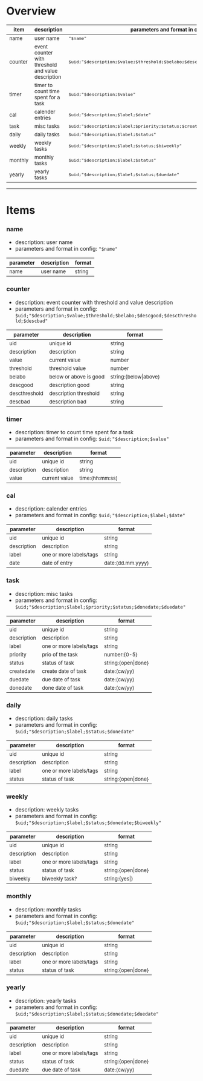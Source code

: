 # Overview

| <sub>item    | <sub>description                                        | <sub>parameters and format in config                                                   |
|--------------|---------------------------------------------------------|----------------------------------------------------------------------------------------|
| <sub>name    | <sub>user name                                          | <sub>`"$name"`                                                                         |
| <sub>counter | <sub>event counter with threshold and value description | <sub>`$uid;"$description;$value;$threshold;$belabo;$descgood;$descthreshold;$descbad"` |
| <sub>timer   | <sub>timer to count time spent for a task               | <sub>`$uid;"$description;$value"`                                                      |
| <sub>cal     | <sub>calender entries                                   | <sub>`$uid;"$description;$label;$date"`                                                |
| <sub>task    | <sub>misc tasks                                         | <sub>`$uid;"$description;$label;$priority;$status;$createdate;$duedate;$donedate"`     |
| <sub>daily   | <sub>daily tasks                                        | <sub>`$uid;"$description;$label;$status"`                                              |
| <sub>weekly  | <sub>weekly tasks                                       | <sub>`$uid;"$description;$label;$status;$biweekly"`                                    |
| <sub>monthly | <sub>monthly tasks                                      | <sub>`$uid;"$description;$label;$status"`                                              |
| <sub>yearly  | <sub>yearly tasks                                       | <sub>`$uid;"$description;$label;$status;$duedate"`                                     |

***

# Items

### name

- description: user name
- parameters and format in config: `"$name"`

| <sub>parameter | <sub>description | <sub>format |
|----------------|------------------|-------------|
| <sub>name      | <sub>user name   | <sub>string |

### counter

- description: event counter with threshold and value description
- parameters and format in config: `$uid;"$description;$value;$threshold;$belabo;$descgood;$descthreshold;$descbad"`

| <sub>parameter     | <sub>description            | <sub>format                |
|--------------------|-----------------------------|----------------------------|
| <sub>uid           | <sub>unique id              | <sub>string                |
| <sub>description   | <sub>description            | <sub>string                |
| <sub>value         | <sub>current value          | <sub>number                |
| <sub>threshold     | <sub>threshold value        | <sub>number                |
| <sub>belabo        | <sub>below or above is good | <sub>string:{below\|above} |
| <sub>descgood      | <sub>description good       | <sub>string                |
| <sub>descthreshold | <sub>description threshold  | <sub>string                |
| <sub>descbad       | <sub>description bad        | <sub>string                |

### timer

- description: timer to count time spent for a task
- parameters and format in config: `$uid;"$description;$value"`

| <sub>parameter   | <sub>description   | <sub>format          |
|------------------|--------------------|----------------------|
| <sub>uid         | <sub>unique id     | <sub>string          |
| <sub>description | <sub>description   | <sub>string          |
| <sub>value       | <sub>current value | <sub>time:(hh:mm:ss) |

### cal

- description: calender entries
- parameters and format in config: `$uid;"$description;$label;$date"`

| <sub>parameter   | <sub>description             | <sub>format            |
|------------------|------------------------------|------------------------|
| <sub>uid         | <sub>unique id               | <sub>string            |
| <sub>description | <sub>description             | <sub>string            |
| <sub>label       | <sub>one or more labels/tags | <sub>string            |
| <sub>date        | <sub>date of entry           | <sub>date:(dd.mm.yyyy) |

### task

- description: misc tasks
- parameters and format in config: `$uid;"$description;$label;$priority;$status;$donedate;$duedate"`

| <sub>parameter   | <sub>description             | <sub>format              |
|------------------|------------------------------|--------------------------|
| <sub>uid         | <sub>unique id               | <sub>string              |
| <sub>description | <sub>description             | <sub>string              |
| <sub>label       | <sub>one or more labels/tags | <sub>string              |
| <sub>priority    | <sub>prio of the task        | <sub>number:{0-5}        |
| <sub>status      | <sub>status of task          | <sub>string:{open\|done} |
| <sub>createdate  | <sub>create date of task     | <sub>date:(cw/yy)        |
| <sub>duedate     | <sub>due date of task        | <sub>date:(cw/yy)        |
| <sub>donedate    | <sub>done date of task       | <sub>date:(cw/yy)        |

### daily

- description: daily tasks
- parameters and format in config: `$uid;"$description;$label;$status;$donedate"`

| <sub>parameter   | <sub>description             | <sub>format              |
|------------------|------------------------------|--------------------------|
| <sub>uid         | <sub>unique id               | <sub>string              |
| <sub>description | <sub>description             | <sub>string              |
| <sub>label       | <sub>one or more labels/tags | <sub>string              |
| <sub>status      | <sub>status of task          | <sub>string:{open\|done} |

### weekly

- description: weekly tasks
- parameters and format in config: `$uid;"$description;$label;$status;$donedate;$biweekly"`

| <sub>parameter   | <sub>description             | <sub>format              |
|------------------|------------------------------|--------------------------|
| <sub>uid         | <sub>unique id               | <sub>string              |
| <sub>description | <sub>description             | <sub>string              |
| <sub>label       | <sub>one or more labels/tags | <sub>string              |
| <sub>status      | <sub>status of task          | <sub>string:{open\|done} |
| <sub>biweekly    | <sub>biweekly task?          | <sub>string:{yes\|}      |

### monthly

- description: monthly tasks
- parameters and format in config: `$uid;"$description;$label;$status;$donedate"`

| <sub>parameter   | <sub>description             | <sub>format              |
|------------------|------------------------------|--------------------------|
| <sub>uid         | <sub>unique id               | <sub>string              |
| <sub>description | <sub>description             | <sub>string              |
| <sub>label       | <sub>one or more labels/tags | <sub>string              |
| <sub>status      | <sub>status of task          | <sub>string:{open\|done} |

### yearly

- description: yearly tasks
- parameters and format in config: `$uid;"$description;$label;$status;$donedate;$duedate"`

| <sub>parameter   | <sub>description             | <sub>format              |
|------------------|------------------------------|--------------------------|
| <sub>uid         | <sub>unique id               | <sub>string              |
| <sub>description | <sub>description             | <sub>string              |
| <sub>label       | <sub>one or more labels/tags | <sub>string              |
| <sub>status      | <sub>status of task          | <sub>string:{open\|done} |
| <sub>duedate     | <sub>due date of task        | <sub>date:(cw/yy)        |
